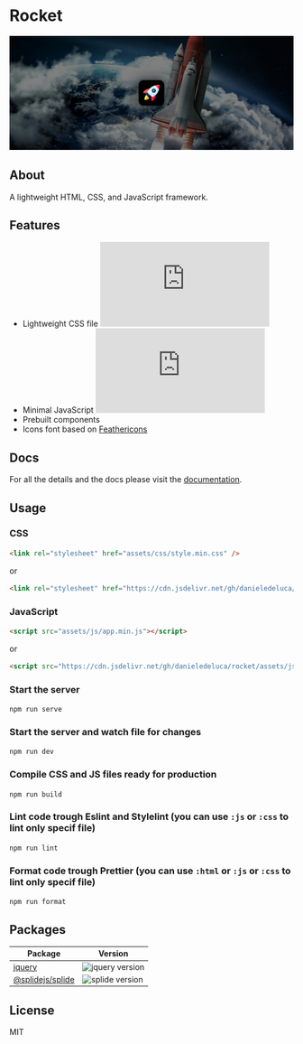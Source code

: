 # Rocket

![Hero image for Rocket framework](docs/assets/images/readme-background.jpg)

## About

A lightweight HTML, CSS, and JavaScript framework.

## Features

-   Lightweight CSS file ![CSS size](https://img.shields.io/github/size/danieledeluca/rocket/assets/css/style.min.css?label&color)
-   Minimal JavaScript ![JavaScript size](https://img.shields.io/github/size/danieledeluca/rocket/assets/js/app.min.js?label&color)
-   Prebuilt components
-   Icons font based on [Feathericons](https://feathericons.com/)

## Docs

For all the details and the docs please visit the [documentation](http://danieledeluca.github.io/rocket/docs/).

## Usage

### CSS

```html
<link rel="stylesheet" href="assets/css/style.min.css" />
```

or

```html
<link rel="stylesheet" href="https://cdn.jsdelivr.net/gh/danieledeluca/rocket/assets/css/style.min.css" />
```

### JavaScript

```html
<script src="assets/js/app.min.js"></script>
```

or

```html
<script src="https://cdn.jsdelivr.net/gh/danieledeluca/rocket/assets/js/app.min.js"></script>
```

### Start the server

```
npm run serve
```

### Start the server and watch file for changes

```
npm run dev
```

### Compile CSS and JS files ready for **production**

```
npm run build
```

### Lint code trough Eslint and Stylelint (you can use `:js` or `:css` to lint only specif file)

```
npm run lint
```

### Format code trough Prettier (you can use `:html` or `:js` or `:css` to lint only specif file)

```
npm run format
```

## Packages

| Package                                                | Version                                                                    |
| ------------------------------------------------------ | -------------------------------------------------------------------------- |
| [jquery](https://github.com/jquery/jquery)             | ![jquery version](https://img.shields.io/npm/v/jquery.svg?label)           |
| [@splidejs/splide](https://github.com/Splidejs/splide) | ![splide version](https://img.shields.io/npm/v/@splidejs/splide.svg?label) |

## License

MIT
